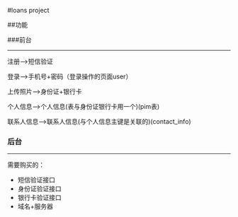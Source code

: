 #loans project

##功能

###前台
- - - - -

注册——>短信验证

登录——>手机号+密码（登录操作的页面user）

上传照片——>身份证+银行卡

个人信息——>个人信息(表与身份证银行卡用一个)(pim表)

联系人信息——>联系人信息(与个人信息主键是关联的)(contact_info)



### 后台
 - - - - 

需要购买的：

- 短信验证接口
- 身份证验证接口
- 银行卡验证接口
- 域名+服务器


